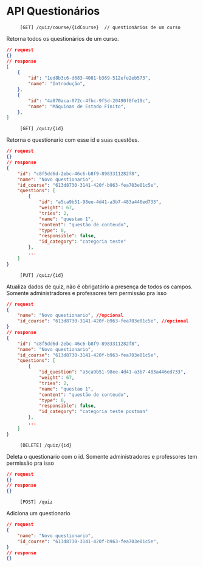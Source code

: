 # API Questionários

         [GET] /quiz/course/{idCourse}  // questionários de um curso   

Retorna todos os questionários de um curso.

```json
// request
{}
// response
[
    {
        "id": "1ed8b3c6-d683-4081-b369-512efe2eb573",
        "name": "Introdução", 
    },
    {
        "id": "4a870aca-072c-4fbc-9f5d-20490f8fe19c",
        "name": "Máquinas de Estado Finito", 
    },
]
```

         [GET] /quiz/{id}    

Retorna o questionario com esse id e suas questões.

```json
// request
{}
// response
{
    "id": "c8f5dd6d-2ebc-46c6-b8f9-8983311282f8",
    "name": "Novo questionario",
    "id_course": "613d8730-3141-420f-b963-fea703e01c5e",
    "questions": [
        {
            "id": "a5ca9b51-98ee-4d41-a3b7-483a446ed733",
            "weight": 67,
            "tries": 2,
            "name": "questao 1",
            "content": "questão de conteudo",
            "type": 0,
            "responsible": false,
            "id_category": "categoria teste"
        },
        ...
    ]
}

```

         [PUT] /quiz/{id}    

Atualiza dados de quiz, não é obrigatório a presença de todos os campos. Somente administradores e professores tem permissão pra isso

```json
// request
{  
    "name": "Novo questionario", //opcional
    "id_course": "613d8730-3141-420f-b963-fea703e01c5e", //opcional
}
// response
{
    "id": "c8f5dd6d-2ebc-46c6-b8f9-8983311282f8",
    "name": "Novo questionario",
    "id_course": "613d8730-3141-420f-b963-fea703e01c5e",
    "questions": [
        {
            "id_question": "a5ca9b51-98ee-4d41-a3b7-483a446ed733",
            "weight": 67,
            "tries": 2,
            "name": "questao 1",
            "content": "questão de conteudo",
            "type": 0,
            "responsible": false,
            "id_category": "categoria teste postman"
        },
        ...
    ]
}

```

         [DELETE] /quiz/{id}     

Deleta o questionario com o id. Somente administradores e professores tem permissão pra isso

```json
// request
{}
// response
{}

```

         [POST] /quiz   

Adiciona um questionario

```json
// request
{
    "name": "Novo questionario", 
    "id_course": "613d8730-3141-420f-b963-fea703e01c5e", 
}
// response
{}

```
